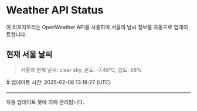 
# Weather API Status

이 리포지토리는 OpenWeather API를 사용하여 서울의 날씨 정보를 자동으로 업데이트합니다.

## 현재 서울 날씨
> 서울의 현재 날씨: clear sky, 온도: -7.48°C, 습도: 68%

⏳ 업데이트 시간: 2025-02-08 13:18:27 (UTC)

---
자동 업데이트 봇에 의해 관리됩니다.

